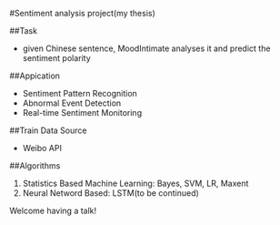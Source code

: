 #Sentiment analysis project(my thesis)

##Task
* given Chinese sentence, MoodIntimate analyses it and predict the sentiment polarity

##Appication
* Sentiment Pattern Recognition
* Abnormal Event Detection
* Real-time Sentiment Monitoring

##Train Data Source
* Weibo API

##Algorithms
1. Statistics Based Machine Learning: Bayes, SVM, LR, Maxent
2. Neural Netword Based: LSTM(to be continued)

Welcome having a talk!
